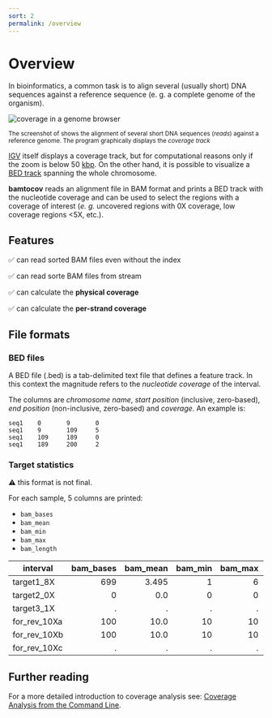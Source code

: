 ```yaml
---
sort: 2
permalink: /overview
---
```


# Overview

In bioinformatics, a common task is to align several (usually short) DNA sequences 
against a reference sequence (e. g. a complete genome of the organism).

![coverage in a genome browser](https://camo.githubusercontent.com/340658f1bbad9a553dd9b3e8d943f6696cb4a825840ee22b65a5fe754cda2afa/68747470733a2f2f6d69726f2e6d656469756d2e636f6d2f6d61782f323733342f312a68616f374a4d4c516c6f71626d68412d6535793141512e706e67)

<sub>The screenshot of  shows the alignment of several short DNA sequences (*reads*)
against a reference genome. The program graphically displays the *coverage track*</sub>

[IGV](https://software.broadinstitute.org/software/igv/) itself displays a coverage track,
but for computational reasons only if the zoom is below 50
[kbp](https://en.wikipedia.org/wiki/Base_pair).
On the other hand, it is possible to visualize a
[BED track](https://genome.ucsc.edu/FAQ/FAQformat.html#format1)
spanning the whole chromosome.

**bamtocov** reads an alignment file in BAM format and prints a BED track with the
nucleotide coverage and can be used to select the regions with a coverage of
interest
(*e. g.* uncovered regions with 0X coverage, low coverage regions <5X, etc.).

## Features

:white_check_mark: can read sorted BAM files even without the index

:white_check_mark: can read sorte BAM files from stream

:white_check_mark: can calculate the **physical coverage**

:white_check_mark: can calculate the **per-strand coverage**


## File formats

### BED files

A BED file (.bed) is a tab-delimited text file that defines a feature track. In this context the magnitude
refers to the _nucleotide coverage_ of the interval.

The columns are _chromosome name_, _start position_ (inclusive, zero-based), _end position_ 
(non-inclusive, zero-based) and _coverage_.
An example is:

```text
seq1    0       9       0
seq1    9       109     5
seq1    109     189     0
seq1    189     200     2
```

### Target statistics

:warning: this format is not final.

For each sample, 5 columns are printed:

* `bam_bases`
* `bam_mean`
* `bam_min`
* `bam_max`
* `bam_length`

| interval     | bam_bases | bam_mean | bam_min | bam_max | bam_length |
| ------------ | --------: | -------: | ------: | ------: | ---------: |
| target1_8X   |       699 |    3.495 |       1 |       6 |        200 |
| target2_0X   |         0 |      0.0 |       0 |       0 |         50 |
| target3_1X   |         . |        . |       . |       . |          . |
| for_rev_10Xa |       100 |     10.0 |      10 |      10 |         10 |
| for_rev_10Xb |       100 |     10.0 |      10 |      10 |         10 |
| for_rev_10Xc |         . |        . |       . |       . |          . |

## Further reading

For a more detailed introduction to coverage analysis see: [Coverage Analysis from the Command Line](https://medium.com/ngs-sh/coverage-analysis-from-the-command-line-542ef3545e2c).
